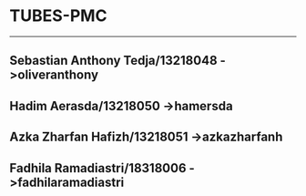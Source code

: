 # TUBES-PMC
--------------------------------------------------
Sebastian Anthony Tedja/13218048  ->oliveranthony
--------------------------------------------------
Hadim Aerasda/13218050            ->hamersda
--------------------------------------------------
Azka Zharfan Hafizh/13218051      ->azkazharfanh
--------------------------------------------------
Fadhila Ramadiastri/18318006      ->fadhilaramadiastri
--------------------------------------------------
